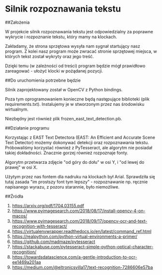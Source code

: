 # Silnik rozpoznawania tekstu
##Założenia

W projekcie silnik rozpoznawania tekstu jest odpowiedzialny za poprawne wykrycie i rozpoznanie tekstu, który mamy na klockach.

Zakładamy, że strona sprzętowa wysyła nam sygnał startujący nasz program.
Z kolei nasz program może zwracać stronie sprzętowej miejsca, w których tekst został wykryty oraz jego treść.

Dzięki temu (w zależności od treści) program będzie mógł prawidłowo zareagować - ułożyć klocki w pożądanej pozycji.

##Do uruchomienia potrzebne będzie

Silnik zaprojektowany został w OpenCV z Python bindings.

Poza tym oprogramowaniem konieczne będą następujące biblioteki (plik requirements.txt). Instalujemy je w stworzonym przez nas środowisku wirtualnym.

Niezbędny jest również plik frozen_east_text_detection.pb.

##Działanie programu 

Korzystając z EAST Text Detectora (EAST: An Efficient and Accurate Scene Text Detector) możemy dokonywać detekcji oraz rozpoznawania tekstu.
Próbowaliśmy korzystać również z PyTesseract, ale algorytm nie posiadał takiej dokładności.
Znacznie gorzej również rozpoznaje fonty.

Algorytm przetwarza zdjęcie "od góry do dołu" w osi Y, i "od lewej do prawej" w osi X.

Użytym przez nas fontem dla nadruku na klockach był Arial. Sprawdziła się tutaj zasada "im prostszy font tym lepszy" - rozpoznawanie np. ręcznie napisanego wyrazu, z pozoru starannie, było niemożliwe.

##Źródła
1. https://arxiv.org/pdf/1704.03155.pdf
2. https://www.pyimagesearch.com/2018/08/17/install-opencv-4-on-macos/
3. https://www.pyimagesearch.com/2018/09/17/opencv-ocr-and-text-recognition-with-tesseract/
4. https://virtualenvwrapper.readthedocs.io/en/latest/command_ref.html
5. https://realpython.com/python-virtual-environments-a-primer/
6. https://github.com/madmaze/pytesseract
7. https://stackabuse.com/pytesseract-simple-python-optical-character-recognition/
8. https://towardsdatascience.com/a-gentle-introduction-to-ocr-ee1469a201aa
9. https://medium.com/@eltronicsvilla17/text-recognition-7286606e57ba